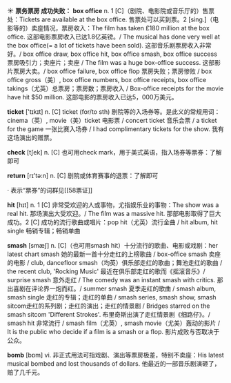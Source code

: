 ☀ <span class="category">**票务票房 成功失败：**</span>
<span class="vocabulary">**box office**</span>
<span class="definition">n. 1 [C]（剧院、电影院或音乐厅的）售票处：</span>Tickets are available at the box office. 售票处可以买到票。<span class="definition">2 [sing.]（电影等的）卖座情况，票房收入：</span>The film has taken £180 million at the box office. 这部电影票房收入已达1.8亿英镑。/ The musical has done very well at the box office(= a lot of tickets have been sold). 这部音乐剧票房收入非常好。/ box office draw, box office hit, box office smash, box office success 票房吸引力；卖座片；卖座 / The film was a huge box-office success. 这部影片票房大卖。/ box office failure, box office flop 票房失败；票房惨败 / box office gross（美）, box office numbers, box office receipts, box office takings（尤英）总票房；票房数；票房收入 / Box-office receipts for the movie have hit $50 million. 这部电影的票房收入已达5，000万美元。

<span class="vocabulary">**ticket**</span> ['tɪkɪt] 
<span class="definition">n. [C] ticket (for/to sth) 剧院等的入场券等。是此义的常规用词：</span>cinema（英）, movie（美）ticket 电影票 / concert ticket 音乐会票 / a ticket for the game 一张比赛入场券 / I had complimentary tickets for the show. 我有这场演出的赠票。

<span class="vocabulary">**check**</span> [tʃek] 
<span class="definition">n. [C] 也可用check mark，用于美式英语，指入场券等票券：</span>了解即可

<span class="vocabulary">**return**</span> [rɪ'tə:n] 
<span class="definition">n. [C] 剧院或体育赛事的退票：</span>了解即可

· 表示“票券”的词群见[[58票证]]

<span class="vocabulary">**hit**</span> [hɪt] 
<span class="definition">n. 1 [C] 非常受欢迎的人或事物，尤指娱乐业的事物：</span>The show was a real hit. 那场演出大受欢迎。/ The film was a massive hit. 那部电影取得了巨大成功。<span class="definition">2 [C] 成功的流行歌曲或唱片：</span>pop hit（尤英）流行金曲 / hit album, hit single 畅销专辑；畅销单曲
           
<span class="vocabulary">**smash**</span> [smæʃ]
<span class="definition">n. [C]（也可用smash hit）十分流行的歌曲、电影或戏剧：</span>her latest chart smash 她的最新一首十分走红的上榜歌曲 / box-office smash 卖座的电影 / club, dancefloor smash（均英）俱乐部走红的歌曲；舞池走红的歌曲 / the recent club, 'Rocking Music' 最近在俱乐部走红的歌而《摇滚音乐》/ surprise smash 意外走红 / The comedy was an instant smash with critics. 那出喜剧在评论界一炮而红。/ summer smash 夏季走红的歌曲 / smash album, smash single 走红的专辑；走红的单曲 / smash series, smash show, smash sitcom走红的系列剧；走红的演出；走红的情景剧 / Bridges starred on the smash sitcom 'Different Strokes'. 布里奇斯出演了走红情景剧《细路仔》。/ smash hit 非常流行 / smash film（尤英）, smash movie（尤美）轰动的影片 / It is the public who decide if a film is a smash or a flop. 影片成败与否取决于公众。

<span class="vocabulary">**bomb**</span> [bɒm] 
<span class="definition">vi. 非正式用法可指戏剧、演出等票房极差，特别不卖座：</span>His latest musical bombed and lost thousands of dollars. 他最近的一部音乐剧演砸了，赔了几千元。
